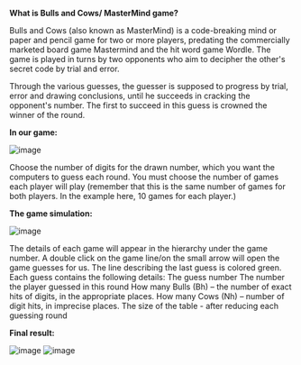 **What is Bulls and Cows/ MasterMind game?**

Bulls and Cows (also known as MasterMind) is a code-breaking mind or paper and pencil game for two or more players, predating the commercially marketed board game Mastermind and the hit word game Wordle.
The game is played in turns by two opponents who aim to decipher the other's secret code by trial and error.

Through the various guesses, the guesser is supposed to progress by trial, error and drawing conclusions, until he succeeds in cracking the opponent's number. The first to succeed in this guess is crowned the winner of the round.



**In our game:**

![image](https://user-images.githubusercontent.com/12784722/216626719-c624aa4a-9bbb-42e5-8fd2-dab19693135f.png)

Choose the number of digits for the drawn number, which you want the computers to guess each round.
You must choose the number of games each player will play (remember that this is the same number of games for both players. In the example here, 10 games for each player.)



**The game simulation:**

![image](https://user-images.githubusercontent.com/12784722/216627123-9691cc0a-4ef0-4354-b563-0c65ec45392e.png)

The details of each game will appear in the hierarchy under the game number. A double click on the game line/on the small arrow will open the game guesses for us. The line describing the last guess is colored green. Each guess contains the following details:
The guess number
The number the player guessed in this round
How many Bulls (Bh) – the number of exact hits of digits, in the appropriate places.
How many Cows (Nh) – number of digit hits, in imprecise places.
The size of the table - after reducing each guessing round



**Final result:**

![image](https://user-images.githubusercontent.com/12784722/216627386-21bb2682-1d54-4cd5-9deb-2ad667a56bf9.png)
![image](https://user-images.githubusercontent.com/12784722/216627415-076b22c6-aa3d-4e83-b2e2-fae65e72c78b.png)

